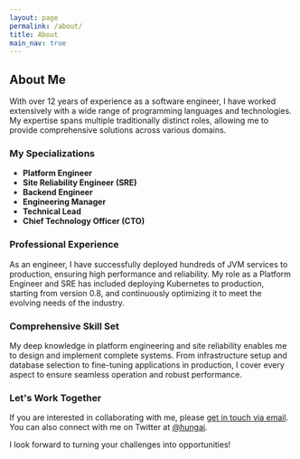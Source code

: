 ```yaml
---
layout: page
permalink: /about/
title: About
main_nav: true
---
```


## About Me

With over 12 years of experience as a software engineer, I have worked extensively with a wide range of programming languages and technologies. My expertise spans multiple traditionally distinct roles, allowing me to provide comprehensive solutions across various domains.

### My Specializations

- **Platform Engineer**
- **Site Reliability Engineer (SRE)**
- **Backend Engineer**
- **Engineering Manager**
- **Technical Lead**
- **Chief Technology Officer (CTO)**

### Professional Experience

As an engineer, I have successfully deployed hundreds of JVM services to production, ensuring high performance and reliability. My role as a Platform Engineer and SRE has included deploying Kubernetes to production, starting from version 0.8, and continuously optimizing it to meet the evolving needs of the industry.

### Comprehensive Skill Set

My deep knowledge in platform engineering and site reliability enables me to design and implement complete systems. From infrastructure setup and database selection to fine-tuning applications in production, I cover every aspect to ensure seamless operation and robust performance.

### Let's Work Together

If you are interested in collaborating with me, please [get in touch via email](mailto:hungaikevin@gmail.com?subject=Work). You can also connect with me on Twitter at [@hungai](https://twitter.com/hungai).

I look forward to turning your challenges into opportunities!

